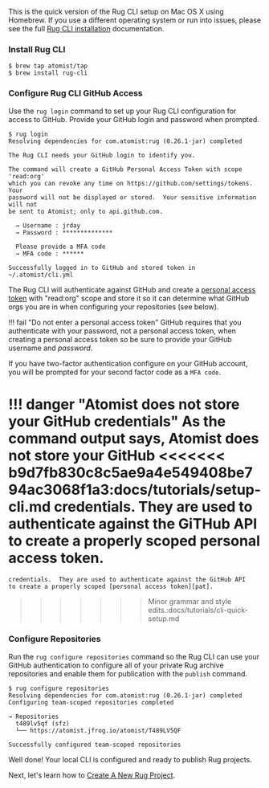 This is the quick version of the Rug CLI setup on Mac OS X using Homebrew. If you use
a different operating system or run into issues, please see the full
[Rug CLI installation][cli-install] documentation.

[cli-install]: /user-guide/interfaces/cli/install.md

### Install Rug CLI

```console
$ brew tap atomist/tap
$ brew install rug-cli
```

### Configure Rug CLI GitHub Access

Use the `rug login` command to set up your Rug CLI configuration for
access to GitHub.  Provide your GitHub login and password
when prompted.

```console
$ rug login
Resolving dependencies for com.atomist:rug (0.26.1·jar) completed

The Rug CLI needs your GitHub login to identify you.

The command will create a GitHub Personal Access Token with scope 'read:org'
which you can revoke any time on https://github.com/settings/tokens.  Your
password will not be displayed or stored.  Your sensitive information will not
be sent to Atomist; only to api.github.com.

  → Username : jrday
  → Password : **************

  Please provide a MFA code
  → MFA code : ******

Successfully logged in to GitHub and stored token in ~/.atomist/cli.yml
```

The Rug CLI will authenticate against GitHub and create
a [personal access token][pat] with "read:org" scope and store it so
it can determine what GitHub orgs you are in when configuring your
repositories (see below).

!!! fail "Do not enter a personal access token"
    GitHub requires that you authenticate with your password, not a
    personal access token, when creating a personal access token so be
    sure to provide your GitHub username and *password*.

If you have two-factor authentication configure on your GitHub account,
you will be prompted for your second factor code as a `MFA code`.

!!! danger "Atomist does not store your GitHub credentials"
    As the command output says, Atomist does not store your GitHub
<<<<<<< b9d7fb830c8c5ae9a4e549408be794ac3068f1a3:docs/tutorials/setup-cli.md
    credentials.  They are used to authenticate against the GiTHub API
    to create a properly scoped personal access token.
=======
    credentials.  They are used to authenticate against the GitHub API
    to create a properly scoped [personal access token][pat].
>>>>>>> Minor grammar and style edits.:docs/tutorials/cli-quick-setup.md

[pat]: https://github.com/settings/tokens (GitHub Personal Access Tokens)

### Configure Repositories

Run the `rug configure repositories` command so the Rug CLI can use
your GitHub authentication to configure all of your private Rug
archive repositories and enable them for publication with the
`publish` command.

```console
$ rug configure repositories
Resolving dependencies for com.atomist:rug (0.26.1·jar) completed
Configuring team-scoped repositories completed

→ Repositories
  t489lv5qf (sfz)
  └── https://atomist.jfrog.io/atomist/T489LV5QF

Successfully configured team-scoped repositories
```

Well done! Your local CLI is configured and ready to publish Rug projects.

Next, let's learn how to [Create A New Rug Project][cnrp].

[cnrp]: /tutorials/create-rug-project (Create A New Rug Project Tutorial)
